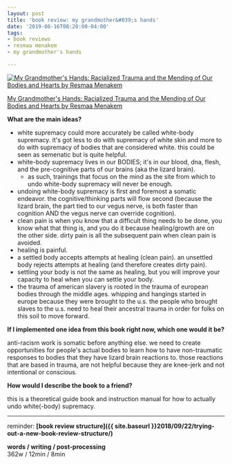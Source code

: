 ```yaml
---
layout: post
title: 'book review: my grandmother&#039;s hands'
date: '2019-08-16T08:20:00-04:00'
tags:
- book reviews
- resmaa menakem
- my grandmother's hands

--- 
```


[![My Grandmother's Hands: Racialized Trauma and the Mending of Our Bodies and Hearts by Resmaa Menakem](https://i.gr-assets.com/images/S/compressed.photo.goodreads.com/books/1489155853l/34146782.jpg)](https://www.goodreads.com/en/book/show/34146782)

[My Grandmother's Hands: Racialized Trauma and the Mending of Our Bodies and Hearts by Resmaa Menakem](https://www.goodreads.com/en/book/show/34146782)





**What are the main ideas?** 

* white supremacy could more accurately be called white-body supremacy. it's got less to do with supremacy of white skin and more to do with supremacy of bodies that are considered white. this could be seen as semenatic but is quite helpful. 
* white-body supremacy lives in our BODIES; it's in our blood, dna, flesh, and the pre-cognitive parts of our brains (aka the lizard brain).
    * as such, trainings that focus on the mind as the site from which to undo white-body supremacy will never be enough. 
* undoing white-body supremacy is first and foremost a somatic endeavor. the cognitive/thinking parts will flow second (because the lizard brain, the part tied to our vegus nerve, is both faster than cognition AND the vegus nerve can override cognition). 
* clean pain is when you know that a difficult thing needs to be done, you know what that thing is, and you do it because healing/growth are on the other side. dirty pain is all the subsequent pain when clean pain is avoided. 
* healing is painful.
* a settled body accepts attempts at healing (clean pain). an unsettled body rejects attempts at healing (and therefore creates dirty pain). 
* settling your body is not the same as healing, but you will improve your capacity to heal when you can settle your body. 
* the trauma of american slavery is rooted in the trauma of european bodies through the middle ages. whipping and hangings started in europe because they were brought to the u.s. the people who brought slaves to the u.s. need to heal their ancestral trauma in order for folks on this soil to move forward.


**If I implemented one idea from this book right now, which one would it be?**

anti-racism work is somatic before anything else. we need to create opportunities for people's actual bodies to learn how to have non-traumatic responses to bodies that they have lizard brain reactions to. those reactions that are based in trauma, are not helpful because they are knee-jerk and not intentional or conscious. 

**How would I describe the book to a friend?**

this is a theoretical guide book and instruction manual for how to actually undo white(-body) supremacy. 


---

reminder: **[book review structure]({{ site.baseurl }}2018/09/22/trying-out-a-new-book-review-structure/)**

<!-- hyperlink bank -->


<!-- &#042; = asterisk -->
<!-- &#039; = single quote '-->

**words / writing / post-processing**  
362w / 12min / 8min